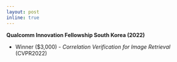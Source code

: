 ```yaml
---
layout: post
inline: true
---
```

  
**Qualcomm Innovation Fellowship South Korea (2022)**
- Winner ($3,000) \- *Correlation Verification for Image Retrieval* (CVPR2022)

